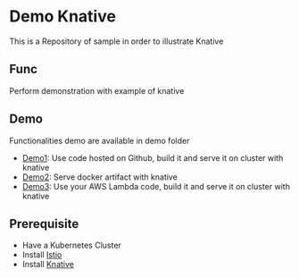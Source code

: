 # Demo Knative

This is a Repository of sample in order to illustrate Knative

## Func

Perform demonstration with example of knative

## Demo

Functionalities demo are available in demo folder

- [Demo1](demo1/README.MD): Use code hosted on Github, build it and serve it on cluster with knative
- [Demo2](demo2/README.MD): Serve docker artifact with knative
- [Demo3]((demo3/README.MD)): Use your AWS Lambda code, build it and serve it on cluster with knative

## Prerequisite

- Have a Kubernetes Cluster
- Install [Istio](https://istio.io)
- Install [Knative](https://github.com/knative/docs)
